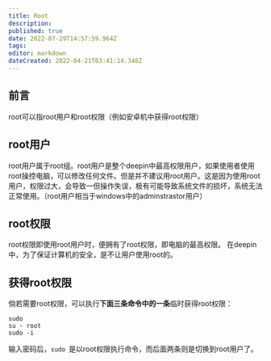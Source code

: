 ```yaml
---
title: Root
description: 
published: true
date: 2022-07-29T14:57:59.964Z
tags: 
editor: markdown
dateCreated: 2022-04-21T03:41:14.348Z
---
```


## 前言
root可以指root用户和root权限（例如安卓机中获得root权限）
## root用户
root用户属于root组。root用户是整个deepin中最高权限用户，如果使用者使用root操控电脑，可以修改任何文件。但是并不建议用root用户。这是因为使用root用户，权限过大，会导致一但操作失误，极有可能导致系统文件的损坏，系统无法正常使用。（root用户相当于windows中的adminstrastor用户）
## root权限
root权限即使用root用户时，便拥有了root权限，即电脑的最高权限。
在deepin中，为了保证计算机的安全，是不让用户使用root的。
## 获得root权限
倘若需要root权限，可以执行**下面三条命令中的一条**临时获得root权限：
```
sudo
su - root
sudo -i
```
输入密码后，```sudo ```是以root权限执行命令，而后面两条则是切换到root用户了。